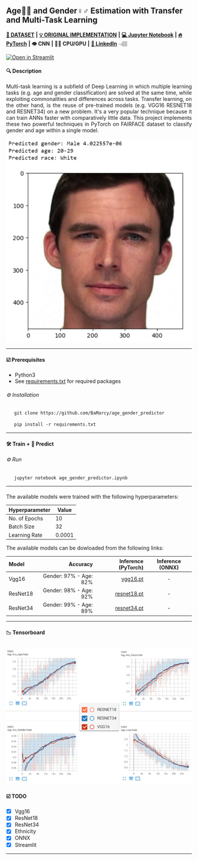  ## Age👶👴 and Gender♀️♂️ Estimation with Transfer and Multi-Task Learning
 
[**💾 DATASET**](https://github.com/joojs/fairface) **|** [**💡 ORIGINAL IMPLEMENTATION**](https://github.com/dchen236/FairFace) **|** [**💻 Jupyter Notebook**](https://jupyter.org/install) **|** [**🔥 PyTorch**](https://pytorch.org/get-started/locally/) **|** **👁 CNN** **|** **💪🏽 CPU/GPU** **|**  [**🔗 LinkedIn**](https://www.linkedin.com/in/marcellbalogh) 👈🏽 

[![Open in Streamlit](https://static.streamlit.io/badges/streamlit_badge_black_white.svg)](https://bamarcy-age-gender-streamlit-streamlit-app-fr1omm.streamlitapp.com/)

#### 🔍 Description
<p align="justify">Multi-task learning is a subfield of Deep Learning in which multiple learning tasks (e.g. age and gender classification) are solved at the same time, while exploiting commonalities and differences across tasks. Transfer learning, on the other hand, is the reuse of pre-trained models (e.g. VGG16 RESNET18 and RESNET34) on a new problem. It's a very popular technique because it can train ANNs faster with comparatively little data. This project implements these two powerful techniques in PyTorch on FAIRFACE dataset to classify gender and age within a single model.</p>

<p align="center">
  <img src="test.PNG">
</p>

---
#### ☑️ Prerequisites
- Python3
- See [requirements.txt](requirements.txt) for required packages

###### ⚙️ Installation
```html
   git clone https://github.com/BaMarcy/age_gender_predictor
```
```html
   pip install -r requirements.txt
```
---
#### 🛠️ Train + 💊 Predict
###### ⚙️ Run
```html
   jupyter notebook age_gender_predictor.ipynb
```
---
#### 
The available models were trained with the following hyperparameters:

Hyperparameter  | Value
------------- | -------------
No. of Epochs | 10
Batch Size | 32
Learning Rate | 0.0001

The available models can be dowloaded from the following links:

Model | Accuracy | Inference (PyTorch) | Inference (ONNX)
| :--- | ---: | ---: | :---:
Vgg16  | Gender: 97% - Age: 82% | [vgg16.pt](https://drive.google.com/file/d/1wnBjWxKhj0gAPOci7T-vPL9Y6UIhKct2/view?usp=sharing) | -
ResNet18  | Gender: 98% - Age: 92% | [resnet18.pt](https://drive.google.com/file/d/1Of1QdPEFhom7w7eugqqcwoOR3BIOj31M/view?usp=sharing)| -
ResNet34  | Gender: 99% - Age: 89% | [resnet34.pt](https://drive.google.com/file/d/1vOz_Ey-dpQIyoG5yCBdtuwG2Rz-ursm6/view?usp=sharing)| -

---
#### 📉 Tensorboard

![](tensorboard.png)
---
#### ☑️ TODO
- [x] Vgg16
- [x] ResNet18
- [x] ResNet34
- [x] Ethnicity
- [x] ONNX
- [x] Streamlit
---
